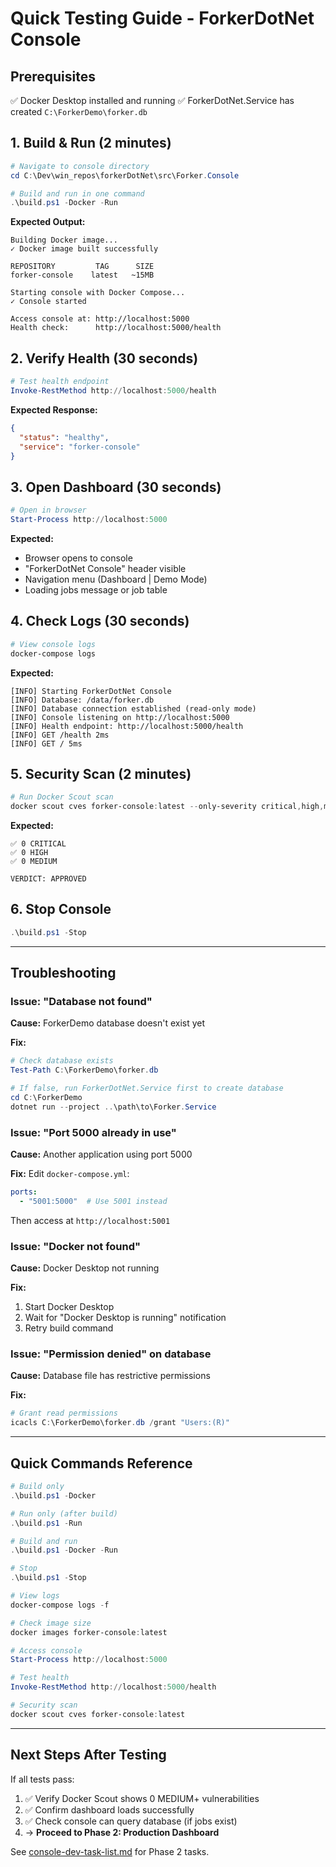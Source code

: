 # Quick Testing Guide - ForkerDotNet Console

## Prerequisites

✅ Docker Desktop installed and running
✅ ForkerDotNet.Service has created `C:\ForkerDemo\forker.db`

## 1. Build & Run (2 minutes)

```powershell
# Navigate to console directory
cd C:\Dev\win_repos\forkerDotNet\src\Forker.Console

# Build and run in one command
.\build.ps1 -Docker -Run
```

**Expected Output:**
```
Building Docker image...
✓ Docker image built successfully

REPOSITORY         TAG      SIZE
forker-console    latest   ~15MB

Starting console with Docker Compose...
✓ Console started

Access console at: http://localhost:5000
Health check:      http://localhost:5000/health
```

## 2. Verify Health (30 seconds)

```powershell
# Test health endpoint
Invoke-RestMethod http://localhost:5000/health
```

**Expected Response:**
```json
{
  "status": "healthy",
  "service": "forker-console"
}
```

## 3. Open Dashboard (30 seconds)

```powershell
# Open in browser
Start-Process http://localhost:5000
```

**Expected:**
- Browser opens to console
- "ForkerDotNet Console" header visible
- Navigation menu (Dashboard | Demo Mode)
- Loading jobs message or job table

## 4. Check Logs (30 seconds)

```powershell
# View console logs
docker-compose logs
```

**Expected:**
```
[INFO] Starting ForkerDotNet Console
[INFO] Database: /data/forker.db
[INFO] Database connection established (read-only mode)
[INFO] Console listening on http://localhost:5000
[INFO] Health endpoint: http://localhost:5000/health
[INFO] GET /health 2ms
[INFO] GET / 5ms
```

## 5. Security Scan (2 minutes)

```powershell
# Run Docker Scout scan
docker scout cves forker-console:latest --only-severity critical,high,medium
```

**Expected:**
```
✅ 0 CRITICAL
✅ 0 HIGH
✅ 0 MEDIUM

VERDICT: APPROVED
```

## 6. Stop Console

```powershell
.\build.ps1 -Stop
```

---

## Troubleshooting

### Issue: "Database not found"

**Cause:** ForkerDemo database doesn't exist yet

**Fix:**
```powershell
# Check database exists
Test-Path C:\ForkerDemo\forker.db

# If false, run ForkerDotNet.Service first to create database
cd C:\ForkerDemo
dotnet run --project ..\path\to\Forker.Service
```

### Issue: "Port 5000 already in use"

**Cause:** Another application using port 5000

**Fix:** Edit `docker-compose.yml`:
```yaml
ports:
  - "5001:5000"  # Use 5001 instead
```

Then access at `http://localhost:5001`

### Issue: "Docker not found"

**Cause:** Docker Desktop not running

**Fix:**
1. Start Docker Desktop
2. Wait for "Docker Desktop is running" notification
3. Retry build command

### Issue: "Permission denied" on database

**Cause:** Database file has restrictive permissions

**Fix:**
```powershell
# Grant read permissions
icacls C:\ForkerDemo\forker.db /grant "Users:(R)"
```

---

## Quick Commands Reference

```powershell
# Build only
.\build.ps1 -Docker

# Run only (after build)
.\build.ps1 -Run

# Build and run
.\build.ps1 -Docker -Run

# Stop
.\build.ps1 -Stop

# View logs
docker-compose logs -f

# Check image size
docker images forker-console:latest

# Access console
Start-Process http://localhost:5000

# Test health
Invoke-RestMethod http://localhost:5000/health

# Security scan
docker scout cves forker-console:latest
```

---

## Next Steps After Testing

If all tests pass:

1. ✅ Verify Docker Scout shows 0 MEDIUM+ vulnerabilities
2. ✅ Confirm dashboard loads successfully
3. ✅ Check console can query database (if jobs exist)
4. → **Proceed to Phase 2: Production Dashboard**

See [console-dev-task-list.md](../../console-dev-task-list.md) for Phase 2 tasks.
